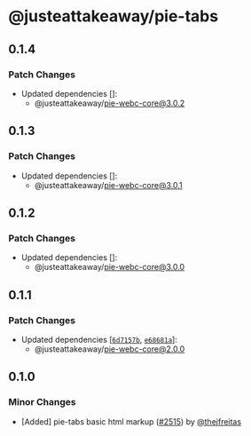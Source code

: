 # @justeattakeaway/pie-tabs

## 0.1.4

### Patch Changes

- Updated dependencies []:
  - @justeattakeaway/pie-webc-core@3.0.2

## 0.1.3

### Patch Changes

- Updated dependencies []:
  - @justeattakeaway/pie-webc-core@3.0.1

## 0.1.2

### Patch Changes

- Updated dependencies []:
  - @justeattakeaway/pie-webc-core@3.0.0

## 0.1.1

### Patch Changes

- Updated dependencies [[`6d7157b`](https://github.com/justeattakeaway/pie/commit/6d7157b6a2fb54f8136427c76220e5beaeee8575), [`e68681a`](https://github.com/justeattakeaway/pie/commit/e68681ac1b3242e88240a65446164522d048c26e)]:
  - @justeattakeaway/pie-webc-core@2.0.0

## 0.1.0

### Minor Changes

- [Added] pie-tabs basic html markup ([#2515](https://github.com/justeattakeaway/pie/pull/2515)) by [@thejfreitas](https://github.com/thejfreitas)
